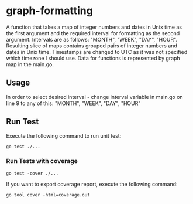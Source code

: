 # graph-formatting
A function that takes a map of integer numbers and dates in Unix time as the first argument and the required interval for formatting as the second argument. Intervals are as follows: "MONTH", "WEEK", "DAY", "HOUR". Resulting slice of maps contains grouped pairs of integer numbers and dates in Unix time. Timestamps are changed to UTC as it was not specified which timezone I should use. Data for functions is represented by graph map in the main.go.

## Usage

In order to select desired interval - change interval variable in main.go on line 9 to any of this: "MONTH", "WEEK", "DAY", "HOUR"

## Run Test

Execute the following command to run unit test:

```shell
go test ./...
```

### Run Tests with coverage

```shell
go test -cover ./...
```

If you want to export coverage report, execute the following command:

```shell
go tool cover -html=coverage.out
```